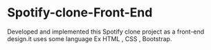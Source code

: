 # Spotify-clone-Front-End
Developed and implemented this Spotify clone project as a front-end design.it uses some language Ex HTML , CSS , Bootstrap.
